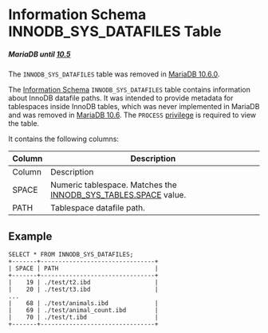 
# Information Schema INNODB_SYS_DATAFILES Table


##### MariaDB until [10.5](../../../../../../../../../release-notes/mariadb-community-server/what-is-mariadb-105.md)
The `INNODB_SYS_DATAFILES` table was removed in [MariaDB 10.6.0](../../../../../../../../../release-notes/mariadb-community-server/release-notes-mariadb-10-6-series/mariadb-1060-release-notes.md).


The [Information Schema](../../../../../../../mariadb-internals/information-schema-plugins-show-and-flush-statements.md) `INNODB_SYS_DATAFILES` table contains information about InnoDB datafile paths. It was intended to provide metadata for tablespaces inside InnoDB tables, which was never implemented in MariaDB and was removed in [MariaDB 10.6](../../../../../../../../../release-notes/mariadb-community-server/what-is-mariadb-106.md). The `PROCESS` [privilege](../../../../../account-management-sql-commands/grant.md) is required to view the table.


It contains the following columns:



| Column | Description |
| --- | --- |
| Column | Description |
| SPACE | Numeric tablespace. Matches the [INNODB_SYS_TABLES.SPACE](information-schema-innodb_sys_tables-table.md) value. |
| PATH | Tablespace datafile path. |



## Example


```
SELECT * FROM INNODB_SYS_DATAFILES;
+-------+--------------------------------+
| SPACE | PATH                           |
+-------+--------------------------------+
|    19 | ./test/t2.ibd                  |
|    20 | ./test/t3.ibd                  |
...
|    68 | ./test/animals.ibd             |
|    69 | ./test/animal_count.ibd        |
|    70 | ./test/t.ibd                   |
+-------+--------------------------------+
```
